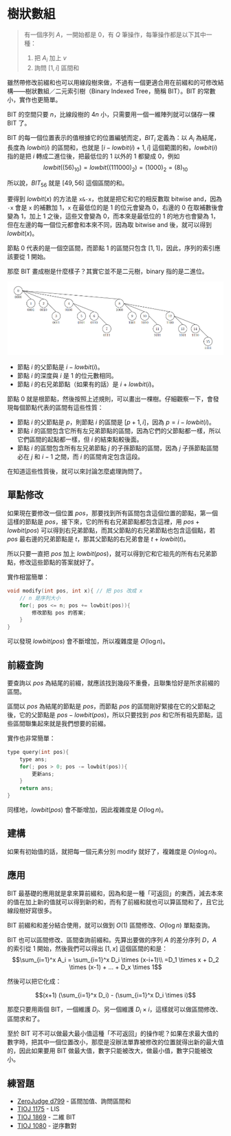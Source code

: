 # 樹狀數組

> 有一個序列 $A$，一開始都是 0，有 $Q$ 筆操作，每筆操作都是以下其中一種：
>
> 1. 把 $A_i$ 加上 $v$
> 2. 詢問 $[1,i]$ 區間和

雖然帶修改前綴和也可以用線段樹來做，不過有一個更適合用在前綴和的可修改結構——樹狀數組／二元索引樹（Binary Indexed Tree，簡稱 BIT）。BIT 的常數小，實作也更簡單。

BIT 的空間只要 $n$，比線段樹的 $4n$ 小，只需要用一個一維陣列就可以儲存一棵 BIT 了。

BIT 的每一個位置表示的值根據它的位置編號而定，$BIT_i$ 定義為：以 $A_i$ 為結尾，長度為 $lowbit(i)$ 的區間和，也就是 $[i-lowbit(i)+1,i]$ 這個範圍的和，$lowbit(i)$ 指的是把 $i$ 轉成二進位後，把最低位的 $1$ 以外的 $1$ 都變成 $0$，例如 $$lowbit((56)_{10})=lowbit((111000)_2)=(1000)_2=(8)_{10}$$

所以說，$BIT_{56}$ 就是 $[49,56]$ 這個區間的和。

要得到 $lowbit(x)$ 的方法是 `x&-x`，也就是把它和它的相反數取 bitwise and，因為 `-x` 會是 `x` 的補數加 $1$，`x` 在最低位的是 $1$ 的位元會變為 $0$，右邊的 $0$ 在取補數後會變為 $1$，加上 $1$ 之後，這些又會變為 $0$，而本來是最低位的 $1$ 的地方也會變為 $1$，但在左邊的每一個位元都會和本來不同，因為取 bitwise and 後，就可以得到 $lowbit(x)$。

節點 $0$ 代表的是一個空區間，而節點 $1$ 的區間只包含 $[1,1]$，因此，序列的索引應該要從 $1$ 開始。

那麼 BIT 畫成樹是什麼樣子？其實它並不是二元樹，binary 指的是二進位。

<img width="800px" src="/images/advanced-ds/fenwick-tree/bit.png">

- 節點 $i$ 的父節點是 $i-lowbit(i)$。
- 節點 $i$ 的深度與 $i$ 是 $1$ 的位元數相同。
- 節點 $i$ 的右兄弟節點（如果有的話）是 $i+lowbit(i)$。

節點 $0$ 就是根節點，然後按照上述規則，可以畫出一棵樹。仔細觀察一下，會發現每個節點代表的區間有這些性質：

- 節點 $i$ 的父節點是 $p$，則節點 $i$ 的區間是 $[p+1,i]$，因為 $p=i-lowbit(i)$。
- 節點 $i$ 的區間包含它所有左兄弟節點的區間，因為它們的父節點都一樣，所以它們區間的起點都一樣，但 $i$ 的結束點較後面。
- 節點 $i$ 的區間包含所有左兄弟節點 $j$ 的子孫節點的區間，因為 $j$ 子孫節點區間必在 $j$ 和 $i-1$ 之間，而 $i$ 的區間肯定包含這段。

在知道這些性質後，就可以來討論怎麼處理詢問了。

## 單點修改

如果現在要修改一個位置 $pos$，那要找到所有區間包含這個位置的節點，第一個這樣的節點是 $pos$，接下來，它的所有右兄弟節點都包含這裡，用 $pos+lowbit(pos)$ 可以得到右兄弟節點，而其父節點的右兄弟節點也包含這個點，若 $pos$ 最右邊的兄弟節點是 $t$，那其父節點的右兄弟會是 $t+lowbit(t)$。

所以只要一直把 $pos$ 加上 $lowbit(pos)$，就可以得到它和它祖先的所有右兄弟節點，修改這些節點的答案就好了。

實作相當簡單：
```cpp
void modify(int pos, int x){ // 把 pos 改成 x
    // n 是序列大小
    for(; pos <= n; pos += lowbit(pos)){
        修改節點 pos 的答案;
    }
}
```

可以發現 $lowbit(pos)$ 會不斷增加，所以複雜度是 $O(\log n)$。

## 前綴查詢

要查詢以 $pos$ 為結尾的前綴，就應該找到幾段不重疊，且聯集恰好是所求前綴的區間。

區間以 $pos$ 為結尾的節點是 $pos$，而節點 $pos$ 的區間剛好緊接在它的父節點之後，它的父節點是 $pos - lowbit(pos)$，所以只要找到 $pos$ 和它所有祖先節點，這些區間聯集起來就是我們想要的前綴。

實作也非常簡單：
```cpp
type query(int pos){
    type ans;
    for(; pos > 0; pos -= lowbit(pos)){
        更新ans;
    }
    return ans;
}
```

同樣地，$lowbit(pos)$ 會不斷增加，因此複雜度是 $O(\log n)$。

## 建構

如果有初始值的話，就把每一個元素分別 modify 就好了，複雜度是 $O(n \log n)$。

## 應用

BIT 最基礎的應用就是拿來算前綴和，因為和是一種「可返回」的東西，減去本來的值在加上新的值就可以得到新的和，而有了前綴和就也可以算區間和了，且它比線段樹好寫很多。

BIT 前綴和和差分結合使用，就可以做到 $O(1)$ 區間修改、$O(\log n)$ 單點查詢。

BIT 也可以區間修改、區間查詢前綴和。先算出要做的序列 $A$ 的差分序列 $D$，$A$ 的索引從 $1$ 開始，然後我們可以得出 $[1,x]$ 這個區間的和是：
$$\sum_{i=1}^x A_i = \sum_{i=1}^x D_i \times (x-i+1)\\
=D_1 \times x + D_2 \times (x-1) + ... + D_x \times 1$$

然後可以把它化成：

$$(x+1) (\sum_{i=1}^x D_i) - (\sum_{i=1}^x D_i \times i)$$

那麼只要用兩個 BIT，一個維護 $D_i$、另一個維護 $D_i \times i$，這樣就可以做區間修改、區間求和了。

至於 BIT 可不可以做最大最小值這種「不可返回」的操作呢？如果在求最大值的數字時，把其中一個位置改小，那麼是沒辦法單靠被修改的位置就得出新的最大值的，因此如果要用 BIT 做最大值，數字只能被改大，做最小值，數字只能被改小。

## 練習題

- [ZeroJudge d799](https://zerojudge.tw/ShowProblem?problemid=d799) - 區間加值、詢問區間和
- [TIOJ 1175](https://tioj.ck.tp.edu.tw/problems/1175) - LIS
- [TIOJ 1869](https://tioj.ck.tp.edu.tw/problems/1869) - 二維 BIT
- [TIOJ 1080](https://tioj.ck.tp.edu.tw/problems/1080) - 逆序數對